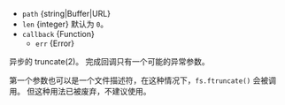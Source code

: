 <!-- YAML
added: v0.8.6
changes:
  - version: v10.0.0
    pr-url: https://github.com/nodejs/node/pull/12562
    description: The `callback` parameter is no longer optional. Not passing
                 it will throw a `TypeError` at runtime.
  - version: v7.0.0
    pr-url: https://github.com/nodejs/node/pull/7897
    description: The `callback` parameter is no longer optional. Not passing
                 it will emit a deprecation warning with id DEP0013.
-->

* `path` {string|Buffer|URL}
* `len` {integer} 默认为 `0`。
* `callback` {Function}
  * `err` {Error}

异步的 truncate(2)。
完成回调只有一个可能的异常参数。

第一个参数也可以是一个文件描述符，在这种情况下，`fs.ftruncate()` 会被调用。
但这种用法已被废弃，不建议使用。

